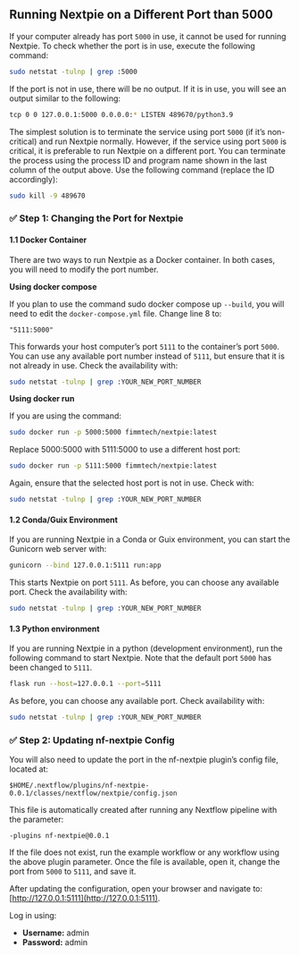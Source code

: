 


## Running Nextpie on a Different Port than 5000

If your computer already has port `5000` in use, it cannot be used for running Nextpie. To check whether the port is in use, execute the following command:
```bash
sudo netstat -tulnp | grep :5000
```
If the port is not in use, there will be no output. If it is in use, you will see an output similar to the following:
```bash
tcp 0 0 127.0.0.1:5000 0.0.0.0:* LISTEN 489670/python3.9
```
The simplest solution is to terminate the service using port `5000` (if it’s non-critical) and run Nextpie normally. However, if the service using port `5000` is critical, it is preferable to run Nextpie on a different port. You can terminate the process using the process ID and program name shown in the last column of the output above. Use the following command (replace the ID accordingly):
```bash
sudo kill -9 489670
```
### ✅ Step 1: Changing the Port for Nextpie

#### 1.1 Docker Container

There are two ways to run Nextpie as a Docker container. In both cases, you will need to modify the port number.

**Using docker compose**

If you plan to use the command sudo docker compose up `--build`, you will need to edit the `docker-compose.yml` file. Change line 8 to:
```
"5111:5000"
```
This forwards your host computer’s port `5111` to the container’s port `5000`. You can use any available port number instead of `5111`, but ensure that it is not already in use. Check the availability with:
```bash
sudo netstat -tulnp | grep :YOUR_NEW_PORT_NUMBER
```
**Using docker run**

If you are using the command:
```bash
sudo docker run -p 5000:5000 fimmtech/nextpie:latest
```
Replace 5000:5000 with 5111:5000 to use a different host port:
```bash
sudo docker run -p 5111:5000 fimmtech/nextpie:latest
```
Again, ensure that the selected host port is not in use. Check with:
```bash
sudo netstat -tulnp | grep :YOUR_NEW_PORT_NUMBER
```
#### 1.2 Conda/Guix Environment

If you are running Nextpie in a Conda or Guix environment, you can start the Gunicorn web server with:
```bash
gunicorn --bind 127.0.0.1:5111 run:app
```
This starts Nextpie on port `5111`. As before, you can choose any available port. Check the availability with:
```bash
sudo netstat -tulnp | grep :YOUR_NEW_PORT_NUMBER
```
#### 1.3 Python environment

If you are running Nextpie in a python (development environment), run the following command to start Nextpie. Note that the default port `5000` has been changed to `5111`.
```bash
flask run --host=127.0.0.1 --port=5111
```
As before, you can choose any available port. Check availability with:
```bash
sudo netstat -tulnp | grep :YOUR_NEW_PORT_NUMBER
```
### ✅  Step 2: Updating nf-nextpie Config

You will also need to update the port in the nf-nextpie plugin’s config file, located at:
```
$HOME/.nextflow/plugins/nf-nextpie-0.0.1/classes/nextflow/nextpie/config.json
```
This file is automatically created after running any Nextflow pipeline with the parameter:
```
-plugins nf-nextpie@0.0.1 
```
If the file does not exist, run the example workflow or any workflow using the above plugin parameter. Once the file is available, open it, change the port from `5000` to `5111`, and save it.

After updating the configuration, open your browser and navigate to: [http://127.0.0.1:5111](http://127.0.0.1:5111).

Log in using:

* **Username:** admin
* **Password:** admin
